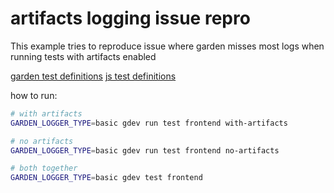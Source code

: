 # artifacts logging issue repro

This example tries to reproduce issue where garden misses most logs when running tests with artifacts enabled

[garden test definitions](/frontend/garden.yml)
[js test definitions](/frontend/test/unit.test.js)

how to run:
```sh
# with artifacts
GARDEN_LOGGER_TYPE=basic gdev run test frontend with-artifacts

# no artifacts
GARDEN_LOGGER_TYPE=basic gdev run test frontend no-artifacts

# both together
GARDEN_LOGGER_TYPE=basic gdev test frontend
```
